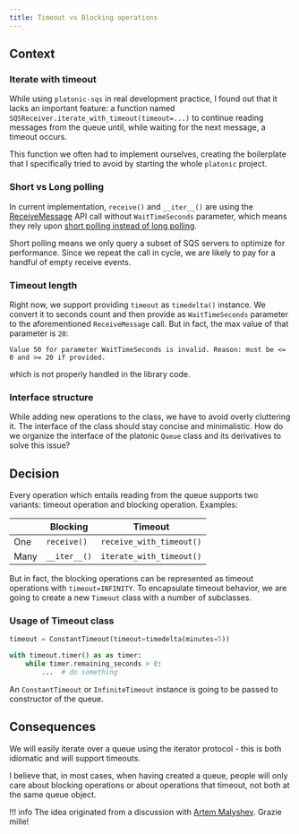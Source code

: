 ```yaml
---
title: Timeout vs Blocking operations
---
```


## Context

### Iterate with timeout

While using `platonic-sqs` in real development practice, I found out that it lacks an important feature: a function named `SQSReceiver.iterate_with_timeout(timeout=...)` to continue reading messages from the queue until, while waiting for the next message, a timeout occurs.

This function we often had to implement ourselves, creating the boilerplate that I specifically tried to avoid by starting the whole `platonic` project. 

### Short vs Long polling

In current implementation, `receive()` and `__iter__()` are using the [ReceiveMessage](https://docs.aws.amazon.com/AWSSimpleQueueService/latest/APIReference/API_ReceiveMessage.html) API call without `WaitTimeSeconds` parameter, which means they rely upon [short polling instead of long polling](https://docs.aws.amazon.com/AWSSimpleQueueService/latest/SQSDeveloperGuide/sqs-short-and-long-polling.html).

Short polling means we only query a subset of SQS servers to optimize for performance. Since we repeat the call in cycle, we are likely to pay for a handful of empty receive events.

### Timeout length

Right now, we support providing `timeout` as `timedelta()` instance. We convert it to seconds count and then provide as `WaitTimeSeconds` parameter to the aforementioned `ReceiveMessage` call. But in fact, the max value of that parameter is `20`:

```
Value 50 for parameter WaitTimeSeconds is invalid. Reason: must be <= 0 and >= 20 if provided.
```

which is not properly handled in the library code.

### Interface structure

While adding new operations to the class, we have to avoid overly cluttering it. The interface of the class should stay concise and minimalistic. How do we organize the interface of the platonic `Queue` class and its derivatives to solve this issue?

## Decision

Every operation which entails reading from the queue supports two variants: timeout operation and blocking operation. Examples:

|     | Blocking | Timeout |
| --- | --- | --- |
| One | `receive()` | `receive_with_timeout()` | 
| Many | `__iter__()` | `iterate_with_timeout()` | 

But in fact, the blocking operations can be represented as timeout operations with `timeout=INFINITY`. To encapsulate timeout behavior, we are going to create a new `Timeout` class with a number of subclasses.

### Usage of Timeout class

```python
timeout = ConstantTimeout(timeout=timedelta(minutes=5))

with timeout.timer() as as timer:
    while timer.remaining_seconds > 0:
        ...  # do something
```

An `ConstantTimeout` or `InfiniteTimeout` instance is going to be passed to constructor of the queue. 

## Consequences

We will easily iterate over a queue using the iterator protocol - this is both idiomatic and will support timeouts.

I believe that, in most cases, when having created a queue, people will only care about blocking operations or about operations that timeout, not both at the same queue object.

!!! info
    The idea originated from a discussion with [Artem Malyshev](https://github.com/proofit404). Grazie mille!
